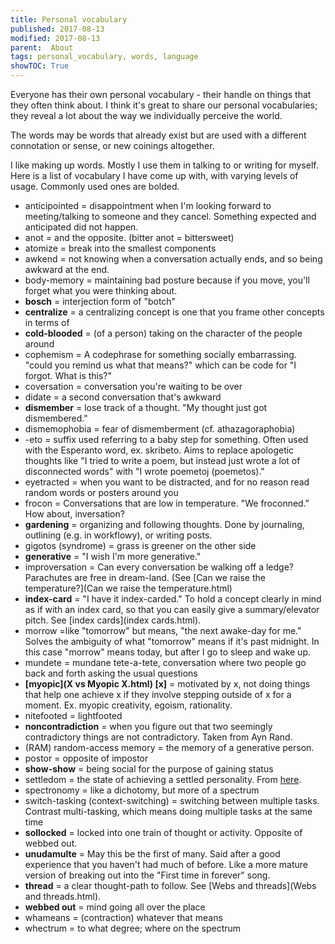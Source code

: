 ```yaml
---
title: Personal vocabulary
published: 2017-08-13
modified: 2017-08-13
parent:  About
tags: personal_vocabulary, words, language
showTOC: True
---
```


Everyone has their own personal vocabulary - their handle on things that they often think about. I think it's great to share our personal vocabularies; they reveal a lot about the way we individually perceive the world.

The words may be words that already exist but are used with a different connotation or sense, or new coinings altogether.

I like making up words. Mostly I use them in talking  to or writing for myself. Here is a list of vocabulary I have come up with, with varying levels of usage. Commonly used ones are bolded.

+ anticipointed = disappointment when I'm looking forward to meeting/talking to someone and they cancel. Something expected and anticipated did not happen.
+ anot = and the opposite. (bitter anot = bittersweet)
+ atomize = break into the smallest components
+ awkend = not knowing when a conversation actually ends, and so being awkward at the end.
+ body-memory = maintaining bad posture because if you move, you'll forget what you were thinking about.
+ **bosch** = interjection form of "botch"
+ **centralize** = a centralizing concept is one that you frame other concepts in terms of
+ **cold-blooded** = (of a person) taking on the character of the people around
+ cophemism = A codephrase for something socially embarrassing. "could you remind us what that means?" which can be code for "I forgot. What is this?"
+ coversation = conversation you're waiting to be over
+ didate = a second conversation that's awkward
+ **dismember** = lose track of a thought. "My thought just got dismembered."
+ dismemophobia = fear of dismemberment (cf. athazagoraphobia)
+ -eto = suffix used referring to a baby step for something. Often used with the Esperanto word, ex. skribeto. Aims to replace apologetic thoughts like "I tried to write a poem, but instead just wrote a lot of disconnected words" with "I wrote poemetoj (poemetos)."
+ eyetracted = when you want to be distracted, and for no reason read random words or posters around you
+ frocon = Conversations that are low in temperature. "We froconned." How about, inversation?
+ **gardening** = organizing and following thoughts. Done by journaling, outlining (e.g. in workflowy), or writing posts.
+ gigotos (syndrome) = grass is greener on the other side
+ **generative** = "I wish I'm more generative."
+ improversation = Can every conversation be walking off a ledge? Parachutes are free in dream-land. (See [Can we raise the temperature?](Can we raise the temperature.html)
+ **index-card** = "I have it index-carded." To hold a concept clearly in mind as if with an index card, so that you can easily give a summary/elevator pitch. See [index cards](index cards.html).
+ morrow =like "tomorrow" but means, "the next awake-day for me." Solves the ambiguity of what "tomorrow" means if it's past midnight. In this case "morrow" means today, but after I go to sleep and wake up.
+ mundete = mundane tete-a-tete, conversation where two people go back and forth asking the usual questions
+ **[myopic](X vs Myopic X.html) [x]** = motivated by x, not doing things that help one achieve x if they involve stepping outside of x for a moment. Ex. myopic creativity, egoism, rationality.
+ nitefooted = lightfooted
+ **noncontradiction** = when you figure out that two seemingly contradictory things are not contradictory. Taken from Ayn Rand.
+ (RAM) random-access memory = the memory of a generative person.
+ postor = opposite of impostor
+ **show-show** = being social for the purpose of gaining status
+ settledom = the state of achieving a settled personality. From [here](http://ofthoughtformsanddaemons.tumblr.com/).
+ spectronomy = like a dichotomy, but more of a spectrum
+ switch-tasking (context-switching) = switching between multiple tasks. Contrast multi-tasking, which means doing multiple tasks at the same time
+ **sollocked** = locked into one train of thought or activity. Opposite of webbed out.
+ **unudamulte** = May this be the first of many. Said after a good experience that you haven't had much of before. Like a more mature version of breaking out into the "First time in forever" song.
+ **thread** = a clear thought-path to follow. See [Webs and threads](Webs and threads.html).
+ **webbed out** = mind going all over the place
+ whameans = (contraction) whatever that means
+ whectrum = to what degree; where on the spectrum

